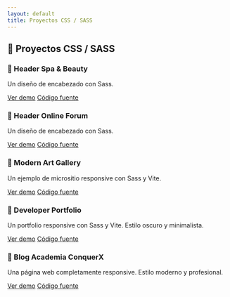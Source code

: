 ```yaml
---
layout: default
title: Proyectos CSS / SASS
---
```


<h2>🎨 Proyectos CSS / SASS</h2>

<div class="project-card">
    <div class="project-content">
        <h3>🔹 Header Spa &amp; Beauty</h3>
        <p>Un diseño de encabezado con Sass.</p>
    </div>
    <div class="project-buttons">
        <a href="./header-spa-beauty">Ver demo</a>
        <a href="https://github.com/jesuslj0/Header_Spa_and_Beauty">Código fuente</a>
    </div>
</div>

<div class="project-card">
    <div class="project-content">
    <h3>🔹 Header Online Forum</h3>
    <p>Un diseño de encabezado con Sass.</p>
    </div>
    <div class="project-buttons">
        <a href="./header-online-forum">Ver demo</a>
        <a href="https://github.com/jesuslj0/Header_Online_Forum">Código fuente</a>
    </div>
</div>

<div class="project-card">
    <div class="project-content">
    <h3>🔹 Modern Art Gallery</h3>
    <p>Un ejemplo de micrositio responsive con Sass y Vite.</p>
    </div>
    <div class="project-buttons">
        <a href="./modern-art-gallery">Ver demo</a>
        <a href="https://github.com/jesuslj0/modern-art-gallery">Código fuente</a>
    </div>
</div>

<div class="project-card">
    <div class="project-content">
    <h3>🔹 Developer Portfolio</h3>
    <p>Un portfolio responsive con Sass y Vite. Estilo oscuro y minimalista.</p>
    </div>
    <div class="project-buttons">
        <a href="./portfolio">Ver demo</a>
        <a href="https://github.com/jesuslj0/portfolio-conquerblocks">Código fuente</a>
    </div>
</div>

<div class="project-card">
    <div class="project-content">
    <h3>🔹 Blog Academia ConquerX</h3>
    <p>Una página web completamente responsive. Estilo moderno y profesional.</p>
    </div>
    <div class="project-buttons">
        <a href="./blog-academia-conquer">Ver demo</a>
        <a href="https://github.com/jesuslj0/blog-academia-conquer">Código fuente</a>
    </div>
</div>
